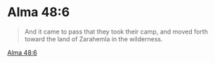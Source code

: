 # Alma 48:6

> And it came to pass that they took their camp, and moved forth toward the land of Zarahemla in the wilderness.

[Alma 48:6](https://www.churchofjesuschrist.org/study/scriptures/bofm/alma/48?lang=eng&id=p6#p6)


